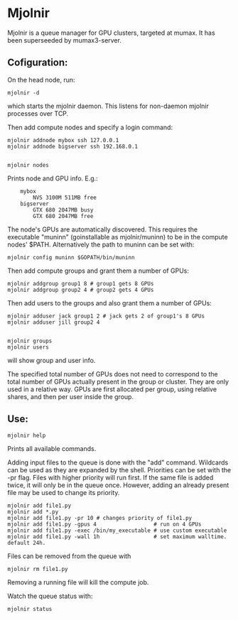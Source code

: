 # Mjolnir

Mjolnir is a queue manager for GPU clusters, targeted at mumax.
It has been superseeded by mumax3-server.

## Cofiguration:

On the head node, run:

	mjolnir -d

which starts the mjolnir daemon. This listens for non-daemon mjolnir
processes over TCP.

Then add compute nodes and specify a login command:

	mjolnir addnode mybox ssh 127.0.0.1
	mjolnir addnode bigserver ssh 192.168.0.1


	mjolnir nodes

Prints node and GPU info. E.g.:

		mybox
	 		NVS 3100M 511MB free
		bigserver
			GTX 680 2047MB busy
			GTX 680 2047MB free

The node's GPUs are automatically discovered. This requires the
executable "muninn" (goinstallable as mjolnir/muninn) to be in the
compute nodes' $PATH. Alternatively the path to muninn can be set with:

	mjolnir config muninn $GOPATH/bin/muninn

Then add compute groups and grant them a number of GPUs:

	mjolnir addgroup group1 8 # group1 gets 8 GPUs
	mjolnir addgroup group2 4 # group2 gets 4 GPUs

Then add users to the groups and also grant them a number of GPUs:

	mjolnir adduser jack group1 2 # jack gets 2 of group1's 8 GPUs
	mjolnir adduser jill group2 4


	mjolnir groups
	mjolnir users

will show group and user info.

The specified total number of GPUs does not need to correspond to the
total number of GPUs actually present in the group or cluster. They are
only used in a relative way. GPUs are first allocated per group, using
relative shares, and then per user inside the group.

## Use:

	mjolnir help

Prints all available commands.

Adding input files to the queue is done with the "add" command.
Wildcards can be used as they are expanded by the shell. Priorities can
be set with the -pr flag. Files with higher priority will run first. If
the same file is added twice, it will only be in the queue once.
However, adding an already present file may be used to change its
priority.

	mjolnir add file1.py
	mjolnir add *.py
	mjolnir add file1.py -pr 10 # changes priority of file1.py
	mjolnir add file1.py -gpus 4                  # run on 4 GPUs
	mjolnir add file1.py -exec /bin/my_executable # use custom executable
	mjolnir add file1.py -wall 1h                 # set maximum walltime. default 24h.

Files can be removed from the queue with

	mjolnir rm file1.py

Removing a running file will kill the compute job.

Watch the queue status with:

	mjolnir status
